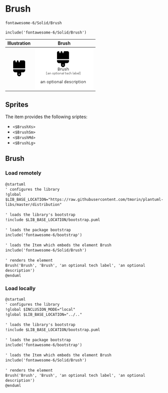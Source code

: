 # Brush


```text
fontawesome-6/Solid/Brush
```

```text
include('fontawesome-6/Solid/Brush')
```



| Illustration | Brush |
| :---: | :---: |
| ![illustration for Illustration](../../fontawesome-6/Solid/Brush.png) | ![illustration for Brush](../../fontawesome-6/Solid/Brush.Local.png) |



## Sprites
The item provides the following sriptes:

- `<$BrushXs>`
- `<$BrushSm>`
- `<$BrushMd>`
- `<$BrushLg>`





## Brush

### Load remotely
```plantuml
@startuml
' configures the library
!global $LIB_BASE_LOCATION="https://raw.githubusercontent.com/tmorin/plantuml-libs/master/distribution"

' loads the library's bootstrap
!include $LIB_BASE_LOCATION/bootstrap.puml

' loads the package bootstrap
include('fontawesome-6/bootstrap')

' loads the Item which embeds the element Brush
include('fontawesome-6/Solid/Brush')

' renders the element
Brush('Brush', 'Brush', 'an optional tech label', 'an optional description')
@enduml
```

### Load locally
```plantuml
@startuml
' configures the library
!global $INCLUSION_MODE="local"
!global $LIB_BASE_LOCATION="../.."

' loads the library's bootstrap
!include $LIB_BASE_LOCATION/bootstrap.puml

' loads the package bootstrap
include('fontawesome-6/bootstrap')

' loads the Item which embeds the element Brush
include('fontawesome-6/Solid/Brush')

' renders the element
Brush('Brush', 'Brush', 'an optional tech label', 'an optional description')
@enduml
```

